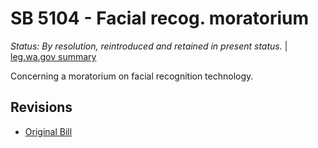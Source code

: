 # SB 5104 - Facial recog. moratorium
*Status: By resolution, reintroduced and retained in present status.* | [leg.wa.gov summary](https://app.leg.wa.gov/billsummary?BillNumber=5104&Year=2021)

Concerning a moratorium on facial recognition technology.

## Revisions
* [Original Bill](1/)
